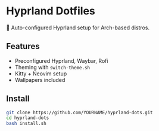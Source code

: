 # Hyprland Dotfiles

🚀 Auto-configured Hyprland setup for Arch-based distros.

## Features
- Preconfigured Hyprland, Waybar, Rofi
- Theming with `switch-theme.sh`
- Kitty + Neovim setup
- Wallpapers included

## Install

```bash
git clone https://github.com/YOURNAME/hyprland-dots.git
cd hyprland-dots
bash install.sh
```
